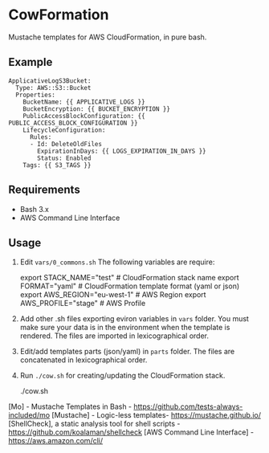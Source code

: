 # CowFormation
Mustache templates for AWS CloudFormation, in pure bash.

Example
-------

    ApplicativeLogS3Bucket:
      Type: AWS::S3::Bucket
      Properties:
        BucketName: {{ APPLICATIVE_LOGS }}
        BucketEncryption: {{ BUCKET_ENCRYPTION }}
        PublicAccessBlockConfiguration: {{ PUBLIC_ACCESS_BLOCK_CONFIGURATION }}
        LifecycleConfiguration:
          Rules:
          - Id: DeleteOldFiles
            ExpirationInDays: {{ LOGS_EXPIRATION_IN_DAYS }}
            Status: Enabled
        Tags: {{ S3_TAGS }}


Requirements
------------

* Bash 3.x
* AWS Command Line Interface

Usage
-----

1) Edit `vars/0_commons.sh`
The following variables are require:

    export STACK_NAME="test"        # CloudFormation stack name
    export FORMAT="yaml"            # CloudFormation template format (yaml or json)
    export AWS_REGION="eu-west-1"   # AWS Region
    export AWS_PROFILE="stage"      # AWS Profile

2) Add other .sh files exporting eviron variables in `vars` folder. You must make sure your data is in the environment when the template is rendered. The files are imported in lexicographical order.

3) Edit/add templates parts (json/yaml) in `parts` folder. The files are concatenated in lexicographical order.

4) Run `./cow.sh` for creating/updating the CloudFormation stack.

   ./cow.sh


[Mo] - Mustache Templates in Bash - https://github.com/tests-always-included/mo
[Mustache] - Logic-less templates- https://mustache.github.io/
[ShellCheck], a static analysis tool for shell scripts - https://github.com/koalaman/shellcheck
[AWS Command Line Interface] - https://aws.amazon.com/cli/
